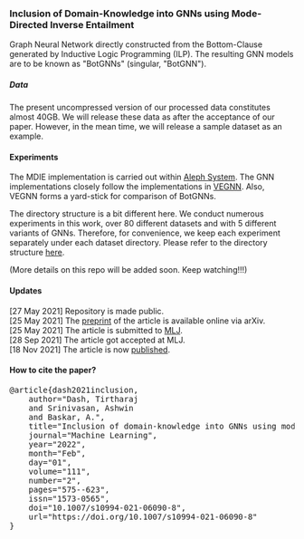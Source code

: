 ### Inclusion of Domain-Knowledge into GNNs using Mode-Directed Inverse Entailment

Graph Neural Network directly constructed from the Bottom-Clause generated by Inductive Logic Programming (ILP). The resulting GNN models are to be known as "BotGNNs" (singular, "BotGNN").

##### Data

The present uncompressed version of our processed data constitutes almost 40GB. We will release these data as after the acceptance of our paper. However, in the mean time, we will release a sample dataset as an example.


#### Experiments

The MDIE implementation is carried out within [Aleph System](https://www.cs.ox.ac.uk/activities/programinduction/Aleph/aleph.html).
The GNN implementations closely follow the implementations in [VEGNN](https://arxiv.org/abs/2010.13900). Also, VEGNN forms a yard-stick for comparison of BotGNNs.

The directory structure is a bit different here. We conduct numerous experiments in this work, over 80 different datasets and with 5 different variants of GNNs. Therefore, for convenience, we keep each experiment separately under each dataset directory. Please refer to the directory structure [here](https://github.com/tirtharajdash/BotGNN/blob/main/dirstr.md).

(More details on this repo will be added soon. Keep watching!!!)


#### Updates

[27 May 2021] Repository is made public.\
[25 May 2021] The [preprint](http://arxiv.org/abs/2105.10709) of the article is available online via arXiv.\
[25 May 2021] The article is submitted to [MLJ](https://www.springer.com/journal/10994).\
[28 Sep 2021] The article got accepted at MLJ.\
[18 Nov 2021] The article is now [published](https://doi.org/10.1007/s10994-021-06090-8).


#### How to cite the paper?

<pre>
@article{dash2021inclusion,
	author="Dash, Tirtharaj
	and Srinivasan, Ashwin
	and Baskar, A.",
	title="Inclusion of domain-knowledge into GNNs using mode-directed inverse entailment",
	journal="Machine Learning",
	year="2022",
	month="Feb",
	day="01",
	volume="111",
	number="2",
	pages="575--623",
	issn="1573-0565",
	doi="10.1007/s10994-021-06090-8",
	url="https://doi.org/10.1007/s10994-021-06090-8"
}
</pre>
